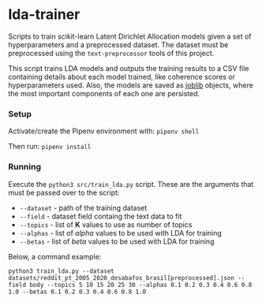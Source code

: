 # lda-trainer
Scripts to train scikit-learn Latent Dirichlet Allocation models given a set of hyperparameters and a preprocessed dataset. The dataset must be preprocessed using the ```text-preprocessor``` tools of this project.

This script trains LDA models and outputs the training results to a CSV file containing details about each model trained, like coherence scores
or hyperparameters used. Also, the models are saved as [joblib](https://joblib.readthedocs.io/en/latest/) objects, where the most important components of each one are persisted.

### Setup
Activate/create the Pipenv environment with: ```pipenv shell```

Then run: ```pipenv install```

### Running
Execute the ```python3 src/train_lda.py``` script. These are the arguments that must be passed over to the script:

* ```--dataset``` - path of the training dataset
* ```--field``` - dataset field containg the text data to fit
* ```--topics``` - list of **K** values to use as number of topics
* ```--alphas``` - list of *alpha* values to be used with LDA for training
* ```--betas``` - list of *beta* values to be used with LDA for training

Below, a command example:

```python3 train_lda.py --dataset datasets/reddit_pt_2005_2020_desabafos_brasil[preprocessed].json --field body --topics 5 10 15 20 25 30 --alphas 0.1 0.2 0.3 0.4 0.6 0.8 1.0 --betas 0.1 0.2 0.3 0.4 0.6 0.8 1.0```
